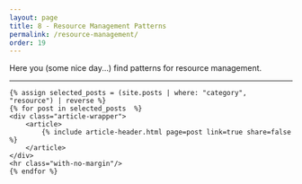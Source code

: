 ```yaml
---
layout: page
title: 8 - Resource Management Patterns
permalink: /resource-management/
order: 19
---
```


Here you (some nice day...) find patterns for resource management.

<div id="search-results">
    <hr id="first-hr" class="with-no-margin"/>


    {% assign selected_posts = (site.posts | where: "category", "resource") | reverse %}
    {% for post in selected_posts  %}
    <div class="article-wrapper">
        <article>
            {% include article-header.html page=post link=true share=false %}
        </article>
    </div>
    <hr class="with-no-margin"/>
    {% endfor %}
</div>
